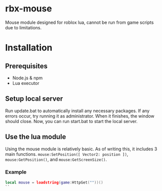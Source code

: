 # rbx-mouse
Mouse module designed for roblox lua, cannot be run from game scripts due to limitations.

# Installation
## Prerequisites
- Node.js & npm
- Lua executor

## Setup local server
Run update.bat to automatically install any necessary packages. If any errors occur, try running it as administrator.
When it finishes, the window should close.
Now, you can run start.bat to start the local server.

## Use the lua module
Using the mouse module is relatively basic. As of writing this, it includes 3 main functions. `mouse:SetPosition([ Vector2: position ])`, `mouse:GetPosition()`, and `mouse:GetScreenSize()`.

### Example
```lua
local mouse = loadstring(game:HttpGet(""))()
``
